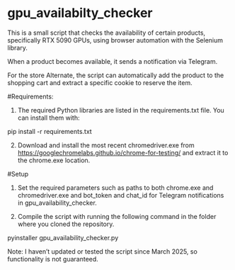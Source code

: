 # gpu_availabilty_checker

This is a small script that checks the availability of certain products, specifically RTX 5090 GPUs, using browser automation with the Selenium library. 

When a product becomes available, it sends a notification via Telegram. 

For the store Alternate, the script can automatically add the product to the shopping cart and extract a specific cookie to reserve the item.


#Requirements:

1. The required Python libraries are listed in the requirements.txt file. You can install them with:

pip install -r requirements.txt

2. Download and install the most recent chromedriver.exe from https://googlechromelabs.github.io/chrome-for-testing/ and extract it to the chrome.exe location.


#Setup

1. Set the required parameters such as paths to both chrome.exe and chromedriver.exe and bot_token and chat_id for Telegram notifications in gpu_availability_checker.

2. Compile the script with running the following command in the folder where you cloned the repository.

pyinstaller gpu_availability_checker.py 


Note: I haven’t updated or tested the script since March 2025, so functionality is not guaranteed.
